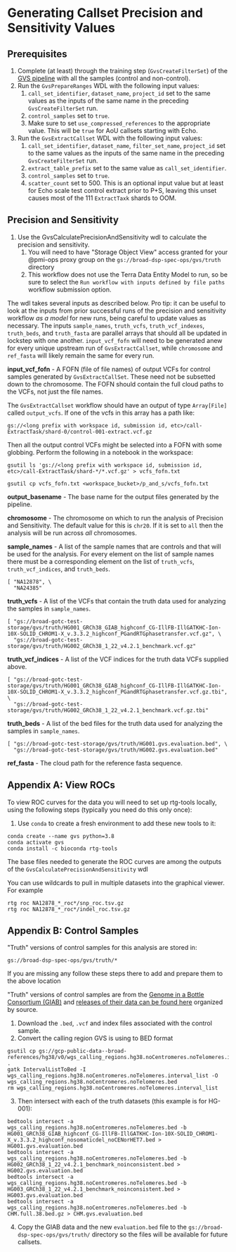 # Generating Callset Precision and Sensitivity Values

## Prerequisites
1. Complete (at least) through the training step (`GvsCreateFilterSet`) of the [GVS pipeline](../docs/aou/AOU_DELIVERABLES.md) with all the samples (control and non-control).
1. Run the `GvsPrepareRanges` WDL with the following input values:
   1. `call_set_identifier`, `dataset_name`, `project_id` set to the same values as the inputs of the same name in the preceding `GvsCreateFilterSet` run.
   1. `control_samples` set to `true`.
   1. Make sure to set `use_compressed_references` to the appropriate value. This will be `true` for AoU callsets starting with Echo.
1. Run the `GvsExtractCallset` WDL with the following input values:
   1. `call_set_identifier`, `dataset_name`, `filter_set_name`, `project_id` set to the same values as the inputs of the same name in the preceding `GvsCreateFilterSet` run.
   1. `extract_table_prefix` set to the same value as `call_set_identifier`.
   1. `control_samples` set to `true`.
   1. `scatter_count` set to 500. This is an optional input value but at least for Echo scale test control extract prior to P+S, leaving this unset causes most of the 111 `ExtractTaxk` shards to OOM.

## Precision and Sensitivity
1. Use the GvsCalculatePrecisionAndSensitivity wdl to calculate the precision and sensitivity.
   1. You will need to have "Storage Object View" access granted for your @pmi-ops proxy group on the `gs://broad-dsp-spec-ops/gvs/truth` directory
   1. This workflow does not use the Terra Data Entity Model to run, so be sure to select the `Run workflow with inputs defined by file paths` workflow submission option.


The wdl takes several inputs as described below. Pro tip: it can be useful to look at the inputs from prior successful
runs of the precision and sensitivity workflow *as a model* for new runs, being careful to update values as necessary.
The inputs `sample_names`, `truth_vcfs`, `truth_vcf_indexes`, `truth_beds`, and `truth_fasta` are parallel arrays that
should all be updated in lockstep with one another. `input_vcf_fofn` will need to be generated anew for every unique upstream
run of `GvsExtractCallset`, while `chromosome` and `ref_fasta` will likely remain the same for every run.


**input_vcf_fofn** - A FOFN (file of file names) of output VCFs for control samples generated by `GvsExtractCallSet`. These need not be subsetted down to the chromosome.
The FOFN should contain the full cloud paths to the VCFs, not just the file names.

The `GvsExtractCallset` workflow should have an output of type `Array[File]` called `output_vcfs`. If one of the vcfs in this array has a path like:

```
gs://<long prefix with workspace id, submission id, etc>/call-ExtractTask/shard-0/control-001-extract.vcf.gz
```

Then all the output control VCFs might be selected into a FOFN with some globbing. Perform the following in a notebook
in the workspace:

```
gsutil ls 'gs://<long prefix with workspace id, submission id, etc>/call-ExtractTask/shard-*/*.vcf.gz' > vcfs_fofn.txt

gsutil cp vcfs_fofn.txt <workspace_bucket>/p_and_s/vcfs_fofn.txt
```

**output_basename** - The base name for the output files generated by the pipeline.

**chromosome** - The chromosome on which to run the analysis of Precision and Sensitivity. The default value for this is `chr20`. If it is set to `all` then the analysis will be run across *all* chromosomes.

**sample_names** - A list of the sample names that are controls and that will be used for the analysis. For every element on the list of sample names there must be a corresponding element on the list of `truth_vcfs`, `truth_vcf_indices`, and `truth_beds`.

```
[ "NA12878", \
  "NA24385"
```
**truth_vcfs** - A list of the VCFs that contain the truth data used for analyzing the samples in `sample_names`.

```
[ "gs://broad-gotc-test-storage/gvs/truth/HG001_GRCh38_GIAB_highconf_CG-IllFB-IllGATKHC-Ion-10X-SOLID_CHROM1-X_v.3.3.2_highconf_PGandRTGphasetransfer.vcf.gz", \
  "gs://broad-gotc-test-storage/gvs/truth/HG002_GRCh38_1_22_v4.2.1_benchmark.vcf.gz"
```
**truth_vcf_indices** - A list of the VCF indices for the truth data VCFs supplied above.

```
[ "gs://broad-gotc-test-storage/gvs/truth/HG001_GRCh38_GIAB_highconf_CG-IllFB-IllGATKHC-Ion-10X-SOLID_CHROM1-X_v.3.3.2_highconf_PGandRTGphasetransfer.vcf.gz.tbi", \
  "gs://broad-gotc-test-storage/gvs/truth/HG002_GRCh38_1_22_v4.2.1_benchmark.vcf.gz.tbi"
```

**truth_beds** - A list of the bed files for the truth data used for analyzing the samples in `sample_names`.

```
[ "gs://broad-gotc-test-storage/gvs/truth/HG001.gvs.evaluation.bed", \
  "gs://broad-gotc-test-storage/gvs/truth/HG002.gvs.evaluation.bed"
```

**ref_fasta** - The cloud path for the reference fasta sequence.


## Appendix A: View ROCs
To view ROC curves for the data you will need to set up rtg-tools locally, using the following steps (typically you need do this only once):

1. Use `conda` to create a fresh environment to add these new tools to it:
 ```
 conda create --name gvs python=3.8
 conda activate gvs
 conda install -c bioconda rtg-tools
```
The base files needed to generate the ROC curves are among the outputs of the `GvsCalculatePrecisionAndSensitivity` wdl

You can use wildcards to pull in multiple datasets into the graphical viewer. For example
```
rtg roc NA12878_*_roc*/snp_roc.tsv.gz 
rtg roc NA12878_*_roc*/indel_roc.tsv.gz 
```
## Appendix B: Control Samples

"Truth" versions of control samples for this analysis are stored in:
```
gs://broad-dsp-spec-ops/gvs/truth/*
```

If you are missing any follow these steps there to add and prepare them to the above location

"Truth" versions of control samples are from the [Genome in a Bottle Consortium (GIAB)](https://www.nist.gov/programs-projects/genome-bottle) and [releases of their data can be found here](https://ftp-trace.ncbi.nlm.nih.gov/giab/ftp/release/) organized by source.
1. Download the `.bed`, `.vcf` and index files associated with the control sample.
2. Convert the calling region GVS is using to BED format
```
gsutil cp gs://gcp-public-data--broad-references/hg38/v0/wgs_calling_regions.hg38.noCentromeres.noTelomeres.interval_list .
gatk IntervalListToBed -I wgs_calling_regions.hg38.noCentromeres.noTelomeres.interval_list -O wgs_calling_regions.hg38.noCentromeres.noTelomeres.bed
rm wgs_calling_regions.hg38.noCentromeres.noTelomeres.interval_list
```
3. Then intersect with each of the truth datasets (this example is for HG-001):
```
bedtools intersect -a wgs_calling_regions.hg38.noCentromeres.noTelomeres.bed -b HG001_GRCh38_GIAB_highconf_CG-IllFB-IllGATKHC-Ion-10X-SOLID_CHROM1-X_v.3.3.2_highconf_nosomaticdel_noCENorHET7.bed > HG001.gvs.evaluation.bed
bedtools intersect -a wgs_calling_regions.hg38.noCentromeres.noTelomeres.bed -b HG002_GRCh38_1_22_v4.2.1_benchmark_noinconsistent.bed > HG002.gvs.evaluation.bed
bedtools intersect -a wgs_calling_regions.hg38.noCentromeres.noTelomeres.bed -b HG003_GRCh38_1_22_v4.2.1_benchmark_noinconsistent.bed > HG003.gvs.evaluation.bed
bedtools intersect -a wgs_calling_regions.hg38.noCentromeres.noTelomeres.bed -b CHM.full.38.bed.gz > CHM.gvs.evaluation.bed
```
4. Copy the GIAB data and the new `evaluation.bed` file to the `gs://broad-dsp-spec-ops/gvs/truth/` directory so the files will be available for future callsets.
